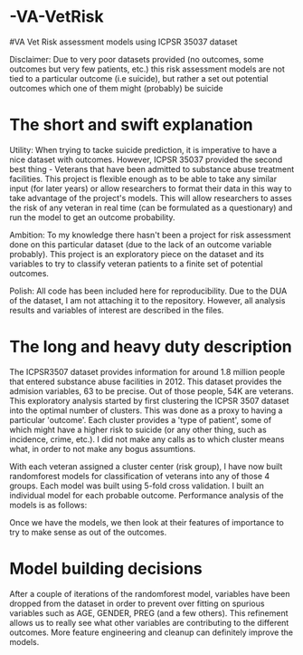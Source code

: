 # -VA-VetRisk
\#VA Vet Risk assessment models using ICPSR 35037 dataset

Disclaimer: Due to very poor datasets provided (no outcomes, some outcomes but very few patients, etc.) this risk assessment models are not tied to a particular outcome (i.e suicide), but rather a set out potential outcomes
which one of them might (probably) be suicide

<h1>The short and swift explanation </h1>

Utility: When trying to tacke suicide prediction, it is imperative to have a nice dataset with outcomes. However, ICPSR 35037 provided the second best thing - Veterans that have been admitted to substance abuse treatment facilities. This project is flexible enough as to be able to take any similar input (for later years) or allow researchers to format their data in this way to take advantage of the project's models. This will allow researchers to asses the risk of any veteran in real time (can be formulated as a questionary) and run the model to get an outcome probability.

Ambition: To my knowledge there hasn't been a project for risk assessment done on this particular dataset (due to the lack of an outcome variable probably). This project is an exploratory piece on the dataset and its variables to try to classify veteran patients to a finite set of potential outcomes.

Polish: All code has been included here for reproducibility. Due to the DUA of the dataset, I am not attaching it to the repository. However, all analysis results and variables of interest are described in the files.

<h1> The long and heavy duty description </h1>

The ICPSR3507 dataset provides information for around 1.8 million people that entered substance abuse facilities in 2012. This dataset provides the admision variables, 63 to be precise. Out of those people, 54K are veterans. This exploratory analysis started by first clustering the ICPSR 3507 dataset into the optimal number of clusters. This was done as a proxy to having a particular 'outcome'. Each cluster provides a 'type of patient', some of which might have a higher risk to suicide (or any other thing, such as incidence, crime, etc.). I did not make any calls as to which cluster means what, in order to not make any bogus assumtions. 

With each veteran assigned a cluster center (risk group), I have now built randomforest models for classification of veterans into any of those 4 groups. Each model was built using 5-fold cross validation. I built an individual model for each probable outcome. Performance analysis of the models is as follows:


Once we have the models, we then look at their features of importance to try to make sense as out of the outcomes. 



<h1> Model building decisions </h1>

After a couple of iterations of the randomforest model, variables have been dropped from the dataset in order to prevent over fitting on spurious variables such as AGE, GENDER, PREG (and a few others). This refinement allows us to really see what other variables are contributing to the different outcomes. More feature engineering and cleanup can definitely improve the models.

